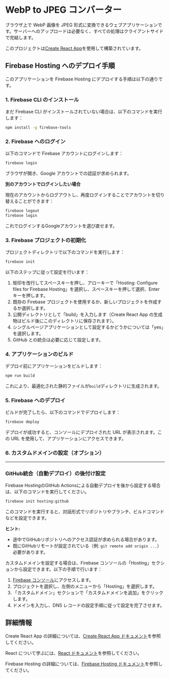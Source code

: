 # WebP to JPEG コンバーター

ブラウザ上で WebP 画像を JPEG 形式に変換できるウェブアプリケーションです。サーバーへのアップロードは必要なく、すべての処理はクライアントサイドで完結します。

このプロジェクトは[Create React App](https://github.com/facebook/create-react-app)を使用して構築されています。

## Firebase Hosting へのデプロイ手順

このアプリケーションを Firebase Hosting にデプロイする手順は以下の通りです。

### 1. Firebase CLI のインストール

まだ Firebase CLI がインストールされていない場合は、以下のコマンドを実行します：

```bash
npm install -g firebase-tools
```

### 2. Firebase へのログイン

以下のコマンドで Firebase アカウントにログインします：

```bash
firebase login
```

ブラウザが開き、Google アカウントでの認証が求められます。

**別のアカウントでログインしたい場合**

現在のアカウントからログアウトし、再度ログインすることでアカウントを切り替えることができます：

```bash
firebase logout
firebase login
```

これでログインするGoogleアカウントを選び直せます。

### 3. Firebase プロジェクトの初期化

プロジェクトディレクトリで以下のコマンドを実行します：

```bash
firebase init
```

以下のステップに従って設定を行います：

1. 矩印を改行してスペースキーを押し、アローキーで「Hosting: Configure files for Firebase Hosting」を選択し、スペースキーを押して選択、Enter キーを押します。
2. 既存の Firebase プロジェクトを使用するか、新しいプロジェクトを作成するか選択します。
3. 公開ディレクトリとして「build」を入力します（Create React App の生成物はビルド後にこのディレクトリに保存されます）。
4. シングルページアプリケーションとして設定するかどうかについては「yes」を選択します。
5. GitHub との統合は必要に応じて設定します。

### 4. アプリケーションのビルド

デプロイ前にアプリケーションをビルドします：

```bash
npm run build
```

これにより、最適化された静的ファイルが`build`ディレクトリに生成されます。

### 5. Firebase へのデプロイ

ビルドが完了したら、以下のコマンドでデプロイします：

```bash
firebase deploy
```

デプロイが成功すると、コンソールにデプロイされた URL が表示されます。この URL を使用して、アプリケーションにアクセスできます。

### 6. カスタムドメインの設定（オプション）

---

### GitHub統合（自動デプロイ）の後付け設定

Firebase HostingのGitHub Actionsによる自動デプロイを後から設定する場合は、以下のコマンドを実行してください。

```bash
firebase init hosting:github
```

このコマンドを実行すると、対話形式でリポジトリやブランチ、ビルドコマンドなどを設定できます。

**ヒント:**
- 途中でGitHubリポジトリへのアクセス認証が求められる場合があります。
- 既にGitHubリモートが設定されている（例: `git remote add origin ...`）必要があります。


カスタムドメインを設定する場合は、Firebase コンソールの「Hosting」セクションから設定できます。以下の手順で行います：

1. [Firebase コンソール](https://console.firebase.google.com/)にアクセスします。
2. プロジェクトを選択し、左側のメニューから「Hosting」を選択します。
3. 「カスタムドメイン」セクションで「カスタムドメインを追加」をクリックします。
4. ドメインを入力し、DNS レコードの設定手順に従って設定を完了させます。

## 詳細情報

Create React App の詳細については、[Create React App ドキュメント](https://facebook.github.io/create-react-app/docs/getting-started)を参照してください。

React について学ぶには、[React ドキュメント](https://reactjs.org/)を参照してください。

Firebase Hosting の詳細については、[Firebase Hosting ドキュメント](https://firebase.google.com/docs/hosting)を参照してください。
